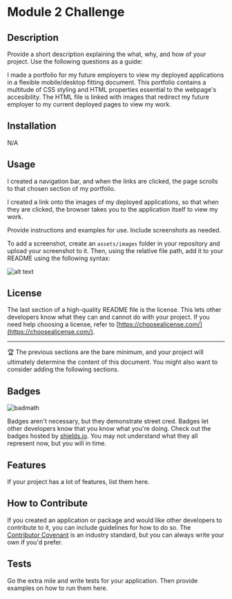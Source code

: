 # Module 2 Challenge

## Description

Provide a short description explaining the what, why, and how of your project. Use the following questions as a guide:

I made a portfolio for my future employers to view my deployed applications in a flexible mobile/desktop fitting document. 
This portfolio contains a multitude of CSS styling and HTML properties essential to the webpage's accesibility. The HTML file is linked with images that redirect my future employer to my current deployed pages to view my work.

## Installation

N/A

## Usage

I created a navigation bar, and when the links are clicked, the page scrolls to that chosen section of my portfolio.


I created a link onto the images of my deployed applications, so that when they are clicked, the browser takes you to the application itself to view my work.

Provide instructions and examples for use. Include screenshots as needed.

To add a screenshot, create an `assets/images` folder in your repository and upload your screenshot to it. Then, using the relative file path, add it to your README using the following syntax:

![alt text](assets/images/screenshot.png)

## License

The last section of a high-quality README file is the license. This lets other developers know what they can and cannot do with your project. If you need help choosing a license, refer to [https://choosealicense.com/](https://choosealicense.com/).

---

🏆 The previous sections are the bare minimum, and your project will ultimately determine the content of this document. You might also want to consider adding the following sections.

## Badges

![badmath](https://img.shields.io/github/languages/top/nielsenjared/badmath)

Badges aren't necessary, but they demonstrate street cred. Badges let other developers know that you know what you're doing. Check out the badges hosted by [shields.io](https://shields.io/). You may not understand what they all represent now, but you will in time.

## Features

If your project has a lot of features, list them here.

## How to Contribute

If you created an application or package and would like other developers to contribute to it, you can include guidelines for how to do so. The [Contributor Covenant](https://www.contributor-covenant.org/) is an industry standard, but you can always write your own if you'd prefer.

## Tests

Go the extra mile and write tests for your application. Then provide examples on how to run them here.